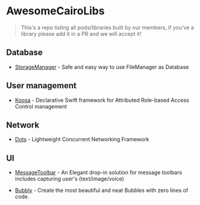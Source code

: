 # AwesomeCairoLibs
> This's a repo listing all pods/libraries built by our members, if you've a library please add it in a PR and we will accept it!

## Database

* [StorageManager](https://github.com/iAmrSalman/StorageManager) - Safe and easy way to use FileManager as Database

## User management

* [Koosa](https://github.com/mmabdelateef/Koosa) - Declarative Swift framework for Attributed Role-based Access Control management

## Network

* [Dots](https://github.com/iAmrSalman/Dots) - Lightweight Concurrent Networking Framework

## UI 

* [MessageToolbar](https://github.com/tareksabry1337/MessageToolbar) - An Elegant drop-in solution for message toolbars includes capturing user's (text/image/voice)

* [Bubbly](https://github.com/meguid/bubbly) - Create the most beautiful and neat Bubbles with zero lines of code.
